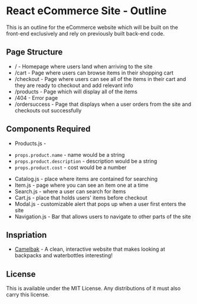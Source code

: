 # React eCommerce Site - Outline
This is an outline for the eCommerce website which will be built on the front-end exclusively and rely on previously built back-end code.

## Page Structure
* / - Homepage where users land when arriving to the site
* /cart - Page where users can browse items in their shopping cart
* /checkout - Page where users can see all of the items in their cart and they are ready to checkout and add relevant info
* /products - Page which will display all of the items
* /404 - Error page
* /ordersuccess - Page that displays when a user orders from the site and checkouts out successfully

## Components Required
* Products.js -
 - `props.product.name` - name would be a string
 - `props.product.description` - description would be a string
 - `props.product.cost` - cost would be a number
* Catalog.js - place where items are contained for searching
* Item.js - page where you can see an item one at a time
* Search.js - where a user can search for items
* Cart.js - place that holds users' items before checkout
* Modal.js - customizable alert that pops up when a user first enters the site
* Navigation.js - Bar that allows users to navigate to other parts of the site

## Inspriation
* [Camelbak](https://www.camelbak.com/) - A clean, interactive website that makes looking at backpacks and waterbottles interesting!

## License
This is available under the MIT License. Any distributions of it must also carry
this license.
